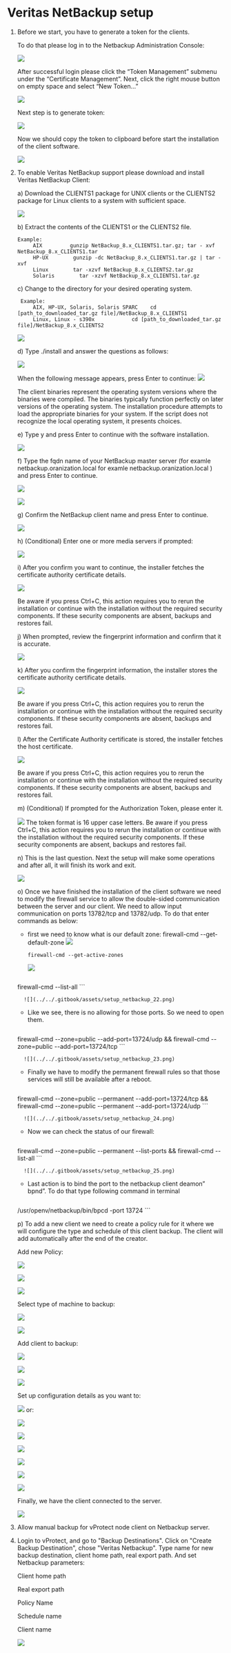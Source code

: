 # Veritas NetBackup setup

1. Before we start, you have to generate a token for the clients.

   To do that please log in to the Netbackup Administration Console:

   ![](../../.gitbook/assets/setup_netbackup_1.png)

   After successful login please click the “Token Management” submenu under the “Certificate Management”. Next, click the right mouse button on empty space and select “New Token…”

   ![](../../.gitbook/assets/setup_netbackup_2.png)

   Next step is to generate token:

   ![](../../.gitbook/assets/setup_netbackup_3.png)

   Now we should copy the token to clipboard before start the installation of the client software.

   ![](../../.gitbook/assets/setup_netbackup_4.png)

2. To enable Veritas NetBackup support please download and install Veritas NetBackup Client:

   a\) Download the CLIENTS1 package for UNIX clients or the CLIENTS2 package for Linux clients to a system with sufficient space.

   ![](../../.gitbook/assets/setup_netbackup_5.png)

   b\) Extract the contents of the CLIENTS1 or the CLIENTS2 file.

   ```text
   Example:
        AIX         gunzip NetBackup_8.x_CLIENTS1.tar.gz; tar - xvf NetBackup_8.x_CLIENTS1.tar
        HP-UX        gunzip -dc NetBackup_8.x_CLIENTS1.tar.gz | tar -xvf
        Linux        tar -xzvf NetBackup_8.x_CLIENTS2.tar.gz
        Solaris        tar -xzvf NetBackup_8.x_CLIENTS1.tar.gz
   ```

   c\) Change to the directory for your desired operating system.

   ```text
    Example:
        AIX, HP-UX, Solaris, Solaris SPARC    cd [path_to_downloaded_tar.gz file]/NetBackup_8.x_CLIENTS1
        Linux, Linux - s390x            cd [path_to_downloaded_tar.gz file]/NetBackup_8.x_CLIENTS2
   ```

   ![](../../.gitbook/assets/setup_netbackup_6.png)

   d\) Type ./install and answer the questions as follows:

   ![](../../.gitbook/assets/setup_netbackup_7.png)

   When the following message appears, press Enter to continue:
   ![](../../.gitbook/assets/setup_netbackup_8.png)

   The client binaries represent the operating system versions where the binaries were compiled. The binaries typically function perfectly on later versions of the operating system. The installation procedure attempts to load the appropriate binaries for your system. If the script does not recognize the local operating system, it presents choices.

   e\) Type y and press Enter to continue with the software installation.

   ![](../../.gitbook/assets/setup_netbackup_9.png)

   f\) Type the fqdn name of your NetBackup master server \(for examle netbackup.oranization.local for examle netbackup.oranization.local \) and press Enter to continue.

   ![](../../.gitbook/assets/setup_netbackup_10.png)

   ![](../../.gitbook/assets/setup_netbackup_11.png)

   g\) Confirm the NetBackup client name and press Enter to continue.

   ![](../../.gitbook/assets/setup_netbackup_12.png)

   h\) \(Conditional\) Enter one or more media servers if prompted:

   ![](../../.gitbook/assets/setup_netbackup_13.png)

   i\) After you confirm you want to continue, the installer fetches the certificate authority certificate details.

   ![](../../.gitbook/assets/setup_netbackup_14.png)

   Be aware if you press Ctrl+C, this action requires you to rerun the installation or continue with the installation without the required security components. If these security components are absent, backups and restores fail.

   j\) When prompted, review the fingerprint information and confirm that it is accurate.

   ![](../../.gitbook/assets/setup_netbackup_15.png)

   k\) After you confirm the fingerprint information, the installer stores the certificate authority certificate details.

   ![](../../.gitbook/assets/setup_netbackup_16.png)

   Be aware if you press Ctrl+C, this action requires you to rerun the installation or continue with the installation without the required security components. If these security components are absent, backups and restores fail.
   
   l\) After the Certificate Authority certificate is stored, the installer fetches the host certificate.

   ![](../../.gitbook/assets/setup_netbackup_17.png)

   Be aware if you press Ctrl+C, this action requires you to rerun the installation or continue with the installation without the required security components. If these security components are absent, backups and restores fail. 
   
   m\) \(Conditional\) If prompted for the Authorization Token, please enter it.

   ![](../../.gitbook/assets/setup_netbackup_18.png)
   The token format is 16 upper case letters. Be aware if you press Ctrl+C, this action requires you to rerun the installation or continue with the installation without the required security components. If these security components are absent, backups and restores fail. 
   
   n\) This is the last question. Next the setup will make some operations and after all, it will finish its work and exit.

   ![](../../.gitbook/assets/setup_netbackup_19.png)

   o\) Once we have finished the installation of the client software we need to modify the firewall service to allow the double-sided communication between the server and our client. We need to allow input communication on ports 13782/tcp and 13782/udp. To do that enter commands as below:

      * first we need to know what is our default zone: firewall-cmd --get-default-zone
         ![](../../.gitbook/assets/setup_netbackup_20.png)
         
         ```text
         firewall-cmd --get-active-zones
         ```
         
         ![](../../.gitbook/assets/setup_netbackup_21.png)

         ```text
    firewall-cmd --list-all
         ```

         ![](../../.gitbook/assets/setup_netbackup_22.png)

      * Like we see, there is no allowing for those ports. So we need to open them.
         ```text
     firewall-cmd --zone=public --add-port=13724/udp && firewall-cmd --zone=public --add-port=13724/tcp
         ```
         
         ![](../../.gitbook/assets/setup_netbackup_23.png)

      * Finally we have to modify the permanent firewall rules so that those services will still be available after a reboot.
         ```text
     firewall-cmd --zone=public --permanent --add-port=13724/tcp && firewall-cmd --zone=public --permanent --add-port=13724/udp
         ```

         ![](../../.gitbook/assets/setup_netbackup_24.png)

      * Now we can check the status of our firewall:
         ```text
      firewall-cmd --zone=public --permanent --list-ports && firewall-cmd --list-all
         ```
         
         ![](../../.gitbook/assets/setup_netbackup_25.png)

      * Last action is to bind the port to the netbackup client deamon” bpnd”. To do that type following command in terminal
         ```text
      /usr/openv/netbackup/bin/bpcd -port 13724
         ```
         
   p\) To add a new client we need to create a policy rule for it where we will configure the type and schedule of this client backup. The client will add automatically after the end of the creator.

   Add new Policy:


   ![](../../.gitbook/assets/setup_netbackup_26.png)

   ![](../../.gitbook/assets/setup_netbackup_27.png)

   ![](../../.gitbook/assets/setup_netbackup_28.png)

   Select type of machine to backup:

   ![](../../.gitbook/assets/setup_netbackup_29.png)

   ![](../../.gitbook/assets/setup_netbackup_30.png)

   Add client to backup:

   ![](../../.gitbook/assets/setup_netbackup_31.png)

   ![](../../.gitbook/assets/setup_netbackup_32.png)

   ![](../../.gitbook/assets/setup_netbackup_33.png)

   Set up configuration details as you want to:

   ![](../../.gitbook/assets/setup_netbackup_34.png) or:

   ![](../../.gitbook/assets/setup_netbackup_35.png)

   ![](../../.gitbook/assets/setup_netbackup_37.png)

   ![](../../.gitbook/assets/setup_netbackup_38.png)

   ![](../../.gitbook/assets/setup_netbackup_39.png)

   ![](../../.gitbook/assets/setup_netbackup_40.png)

   ![](../../.gitbook/assets/setup_netbackup_41.png)

   Finally, we have the client connected to the server.

   ![](../../.gitbook/assets/setup_netbackup_42.png)

3. Allow manual backup for vProtect node client on Netbackup server.
4. Login to vProtect, and go to "Backup Destinations". Click on "Create Backup Destination", chose "Veritas Netbackup". Type name for new backup destination, client home path, real export path. And set Netbackup parameters:

   Client home path

   Real export path

   Policy Name

   Schedule name

   Client name

   ![](../../.gitbook/assets/setup_netbackup_01.png)

